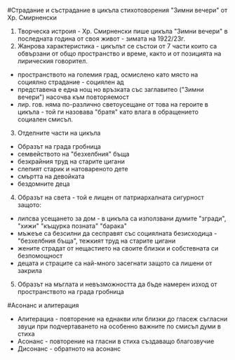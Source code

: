 #Страдание и състрадание в цикъла стихотоворения "Зимни вечери" от Хр. Смирненски
1. Творческа истроия - Хр. Смирненски пише цикъла "Зимни вечери" в последната година от своя живот - зимата на 1922/23г.
2. Жанрова характеристика - цикълът се състои от 7 части които са обвързани от общо пространство и време, както и от позицията на лирическия говорител. 
 - пространството на големия град, осмислено като място на социялно страдание - социялен ад
 - представена е една нощ но връзката със заглавитео ("Зимни вечери") насочва към повторяемост
 - лир. гов. няма по-различно светоусещане от това на героите в цикъла - той ги назовава "братя" като влага в обращението социален смисъл.
3. Отделните части на цикъла
 - Образът на града гробница
 - семвейството на "безхелбния" бъща
 - безкрайния труд на старите цигани
 - слепият старик и натовареното дете
 - смъртта на девойката 
 - бездомните деца
4. Образът на света - той е лищен от патриархалната сигурност защото:
 - липсва усещането за дом - в цикъла са използвани думите "згради", "хижи" "къщурка позната" "барака"
 - мъжеъе са безсилни да сесправят със социялната безисходица - "безхелбния бъща", тежкият труд на старите цигани
 - жените страдат от нещастието на своите близки и собстевната си безпомощност
 - децата и страците са най-много засегнати защото са лишени от закрила 
5. Образът на мъглата и невъзможността да бъде намерен изход от пространството на града гробница 

#Асонанс и алитерация
 - Алитерациа - повторение на еднакви или близки до гласеж съгласни звуци при подчертаването на особенно важните по смисъл думи в стиха
 - Асонанс - повторение на гласни в стиха създаващо благозвучие
 - Дисонанс - обратното на асонанс
